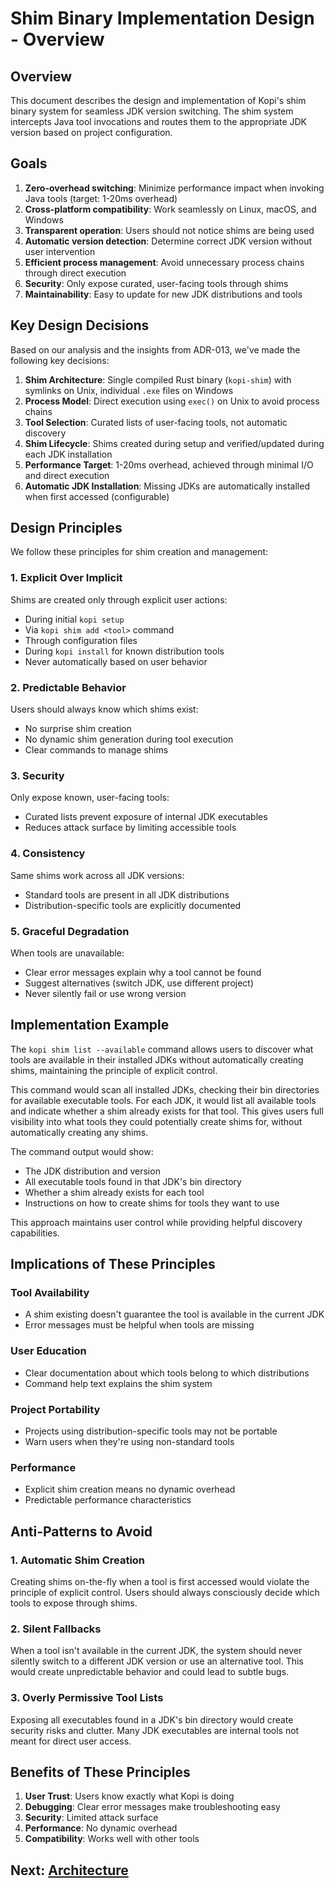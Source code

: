 # Shim Binary Implementation Design - Overview

## Overview

This document describes the design and implementation of Kopi's shim binary system for seamless JDK version switching. The shim system intercepts Java tool invocations and routes them to the appropriate JDK version based on project configuration.

## Goals

1. **Zero-overhead switching**: Minimize performance impact when invoking Java tools (target: 1-20ms overhead)
2. **Cross-platform compatibility**: Work seamlessly on Linux, macOS, and Windows
3. **Transparent operation**: Users should not notice shims are being used
4. **Automatic version detection**: Determine correct JDK version without user intervention
5. **Efficient process management**: Avoid unnecessary process chains through direct execution
6. **Security**: Only expose curated, user-facing tools through shims
7. **Maintainability**: Easy to update for new JDK distributions and tools

## Key Design Decisions

Based on our analysis and the insights from ADR-013, we've made the following key decisions:

1. **Shim Architecture**: Single compiled Rust binary (`kopi-shim`) with symlinks on Unix, individual `.exe` files on Windows
2. **Process Model**: Direct execution using `exec()` on Unix to avoid process chains
3. **Tool Selection**: Curated lists of user-facing tools, not automatic discovery
4. **Shim Lifecycle**: Shims created during setup and verified/updated during each JDK installation
5. **Performance Target**: 1-20ms overhead, achieved through minimal I/O and direct execution
6. **Automatic JDK Installation**: Missing JDKs are automatically installed when first accessed (configurable)

## Design Principles

We follow these principles for shim creation and management:

### 1. Explicit Over Implicit

Shims are created only through explicit user actions:

- During initial `kopi setup`
- Via `kopi shim add <tool>` command
- Through configuration files
- During `kopi install` for known distribution tools
- Never automatically based on user behavior

### 2. Predictable Behavior

Users should always know which shims exist:

- No surprise shim creation
- No dynamic shim generation during tool execution
- Clear commands to manage shims

### 3. Security

Only expose known, user-facing tools:

- Curated lists prevent exposure of internal JDK executables
- Reduces attack surface by limiting accessible tools

### 4. Consistency

Same shims work across all JDK versions:

- Standard tools are present in all JDK distributions
- Distribution-specific tools are explicitly documented

### 5. Graceful Degradation

When tools are unavailable:

- Clear error messages explain why a tool cannot be found
- Suggest alternatives (switch JDK, use different project)
- Never silently fail or use wrong version

## Implementation Example

The `kopi shim list --available` command allows users to discover what tools are available in their installed JDKs without automatically creating shims, maintaining the principle of explicit control.

This command would scan all installed JDKs, checking their bin directories for available executable tools. For each JDK, it would list all available tools and indicate whether a shim already exists for that tool. This gives users full visibility into what tools they could potentially create shims for, without automatically creating any shims.

The command output would show:

- The JDK distribution and version
- All executable tools found in that JDK's bin directory
- Whether a shim already exists for each tool
- Instructions on how to create shims for tools they want to use

This approach maintains user control while providing helpful discovery capabilities.

## Implications of These Principles

### Tool Availability

- A shim existing doesn't guarantee the tool is available in the current JDK
- Error messages must be helpful when tools are missing

### User Education

- Clear documentation about which tools belong to which distributions
- Command help text explains the shim system

### Project Portability

- Projects using distribution-specific tools may not be portable
- Warn users when they're using non-standard tools

### Performance

- Explicit shim creation means no dynamic overhead
- Predictable performance characteristics

## Anti-Patterns to Avoid

### 1. Automatic Shim Creation

Creating shims on-the-fly when a tool is first accessed would violate the principle of explicit control. Users should always consciously decide which tools to expose through shims.

### 2. Silent Fallbacks

When a tool isn't available in the current JDK, the system should never silently switch to a different JDK version or use an alternative tool. This would create unpredictable behavior and could lead to subtle bugs.

### 3. Overly Permissive Tool Lists

Exposing all executables found in a JDK's bin directory would create security risks and clutter. Many JDK executables are internal tools not meant for direct user access.

## Benefits of These Principles

1. **User Trust**: Users know exactly what Kopi is doing
2. **Debugging**: Clear error messages make troubleshooting easy
3. **Security**: Limited attack surface
4. **Performance**: No dynamic overhead
5. **Compatibility**: Works well with other tools

## Next: [Architecture](./02-architecture.md)
